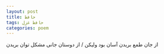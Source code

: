 ```yaml
---
layout: post
title: حافظ
tags: حافظ غزل
categories: poem
---
```


از جان طمع بریدن آسان بود ولیکن / از دوستان جانی مشکل توان بریدن
